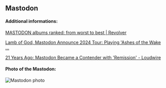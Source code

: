 ## Mastodon
#### Additional informations:
[MASTODON albums ranked: from worst to best | Revolver](https://www.revolvermag.com/music/mastodon-albums-ranked-worst-best)

[Lamb of God, Mastodon Announce 2024 Tour: Playing 'Ashes of the Wake ...](https://therockrevival.com/rock-news/lamb-of-god-mastodon-announce-2024-tour-dates-with-kerry-king-unearth/)

[21 Years Ago: Mastodon Became a Contender with 'Remission' - Loudwire](https://loudwire.com/mastodon-remission-album-anniversary/)

#### Photo of the Mastodon:
![Mastodon photo](https://ichef.bbci.co.uk/images/ic/960x540/p01bqy2g.jpg)
